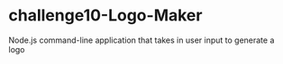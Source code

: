 # challenge10-Logo-Maker
Node.js command-line application that takes in user input to generate a logo

